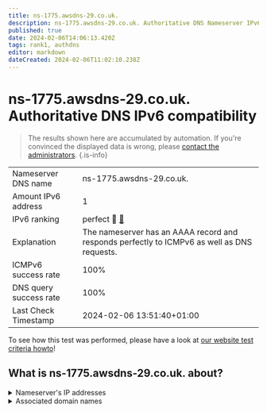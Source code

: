 ```yaml
---
title: ns-1775.awsdns-29.co.uk.
description: ns-1775.awsdns-29.co.uk. Authoritative DNS Nameserver IPv6 compatibility
published: true
date: 2024-02-06T14:06:13.420Z
tags: rank1, authdns
editor: markdown
dateCreated: 2024-02-06T11:02:10.238Z
---
```


# ns-1775.awsdns-29.co.uk. Authoritative DNS IPv6 compatibility

> The results shown here are accumulated by automation. If you're convinced the displayed data is wrong, please [contact the administrators](/howto/chat). 
{.is-info}




|   |   |
| - | - |
| Nameserver DNS name | ns-1775.awsdns-29.co.uk.
| Amount IPv6 address | 1
| IPv6 ranking | perfect :1st_place_medal: [🔗](/howto/ranking) |
| Explanation | The nameserver has an AAAA record and responds perfectly to ICMPv6 as well as DNS requests. |
| ICMPv6 success rate | 100%|
| DNS query success rate | 100% |
| Last Check Timestamp | 2024-02-06 13:51:40+01:00 |

To see how this test was performed, please have a look at [our website test criteria howto](/howto/testcriteria/authdns)!


## What is ns-1775.awsdns-29.co.uk. about?




<details>
<summary>Nameserver's IP addresses</summary>

2600:9000:5306:ef00::1

</details>



<details>
<summary>Associated domain names</summary>

crate.io

</details>
